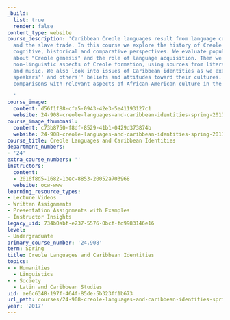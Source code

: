 ```yaml
---
_build:
  list: true
  render: false
content_type: website
course_description: 'Caribbean Creole languages result from language contact via colonization
  and the slave trade. In this course we explore the history of Creole languages from
  cognitive, historical and comparative perspectives. We evaluate popular theories
  about "Creole genesis" and the role of language acquisition. Then we explore the
  non-linguistic aspects of Creole formation, using sources from literature, religion
  and music. We also look into issues of Caribbean identities as we examine Creole
  speakers'' and others'' beliefs and attitudes toward their cultures. We also make
  comparisons with relevant aspects of African-American culture in the U.S.

  '
course_image:
  content: d56f1f88-cfa5-0943-42e3-5e41193127c1
  website: 24-908-creole-languages-and-caribbean-identities-spring-2017
course_image_thumbnail:
  content: c73b8750-f8df-8529-41b1-0429d373874b
  website: 24-908-creole-languages-and-caribbean-identities-spring-2017
course_title: Creole Languages and Caribbean Identities
department_numbers:
- '24'
extra_course_numbers: ''
instructors:
  content:
  - 2016f8d5-1682-1bec-8853-20052a703968
  website: ocw-www
learning_resource_types:
- Lecture Videos
- Written Assignments
- Presentation Assignments with Examples
- Instructor Insights
legacy_uid: 734b0abf-e237-5576-0bcf-fd9983146e16
level:
- Undergraduate
primary_course_number: '24.908'
term: Spring
title: Creole Languages and Caribbean Identities
topics:
- - Humanities
  - Linguistics
- - Society
  - Latin and Caribbean Studies
uid: ae6c6348-197f-464f-85de-5b323ff1b673
url_path: courses/24-908-creole-languages-and-caribbean-identities-spring-2017
year: '2017'
---
```

